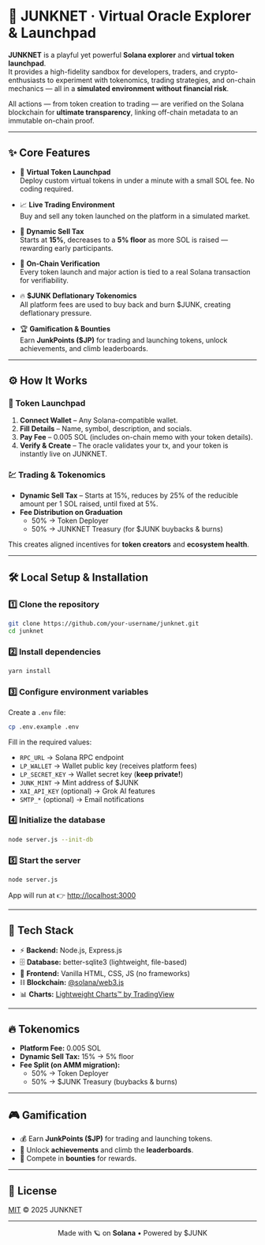 # 🌌 JUNKNET · Virtual Oracle Explorer & Launchpad

**JUNKNET** is a playful yet powerful **Solana explorer** and **virtual token launchpad**.  
It provides a high-fidelity sandbox for developers, traders, and crypto-enthusiasts to experiment with tokenomics, trading strategies, and on-chain mechanics — all in a **simulated environment without financial risk**.  

All actions — from token creation to trading — are verified on the Solana blockchain for **ultimate transparency**, linking off-chain metadata to an immutable on-chain proof.

---

## ✨ Core Features

- 🚀 **Virtual Token Launchpad**  
  Deploy custom virtual tokens in under a minute with a small SOL fee. No coding required.

- 📈 **Live Trading Environment**  
  Buy and sell any token launched on the platform in a simulated market.

- 🔻 **Dynamic Sell Tax**  
  Starts at **15%**, decreases to a **5% floor** as more SOL is raised — rewarding early participants.

- 🔗 **On-Chain Verification**  
  Every token launch and major action is tied to a real Solana transaction for verifiability.

- 🔥 **$JUNK Deflationary Tokenomics**  
  All platform fees are used to buy back and burn $JUNK, creating deflationary pressure.

- 🏆 **Gamification & Bounties**  
  Earn **JunkPoints ($JP)** for trading and launching tokens, unlock achievements, and climb leaderboards.

---

## ⚙️ How It Works

### 🧪 Token Launchpad
1. **Connect Wallet** – Any Solana-compatible wallet.  
2. **Fill Details** – Name, symbol, description, and socials.  
3. **Pay Fee** – 0.005 SOL (includes on-chain memo with your token details).  
4. **Verify & Create** – The oracle validates your tx, and your token is instantly live on JUNKNET.

### 💹 Trading & Tokenomics
- **Dynamic Sell Tax** – Starts at 15%, reduces by 25% of the reducible amount per 1 SOL raised, until fixed at 5%.  
- **Fee Distribution on Graduation**  
  - 50% → Token Deployer  
  - 50% → JUNKNET Treasury (for $JUNK buybacks & burns)

This creates aligned incentives for **token creators** and **ecosystem health**.

---

## 🛠 Local Setup & Installation

### 1️⃣ Clone the repository
```bash
git clone https://github.com/your-username/junknet.git
cd junknet
```

### 2️⃣ Install dependencies
```bash
yarn install
```

### 3️⃣ Configure environment variables
Create a `.env` file:
```bash
cp .env.example .env
```
Fill in the required values:
- `RPC_URL` → Solana RPC endpoint  
- `LP_WALLET` → Wallet public key (receives platform fees)  
- `LP_SECRET_KEY` → Wallet secret key (**keep private!**)  
- `JUNK_MINT` → Mint address of $JUNK  
- `XAI_API_KEY` (optional) → Grok AI features  
- `SMTP_*` (optional) → Email notifications

### 4️⃣ Initialize the database
```bash
node server.js --init-db
```

### 5️⃣ Start the server
```bash
node server.js
```

App will run at 👉 [http://localhost:3000](http://localhost:3000)

---

## 🧱 Tech Stack

- ⚡ **Backend:** Node.js, Express.js  
- 🗄 **Database:** better-sqlite3 (lightweight, file-based)  
- 🎨 **Frontend:** Vanilla HTML, CSS, JS (no frameworks)  
- ⛓ **Blockchain:** [@solana/web3.js](https://github.com/solana-labs/solana-web3.js)  
- 📊 **Charts:** [Lightweight Charts™ by TradingView](https://www.tradingview.com/lightweight-charts/)

---

## 🔥 Tokenomics

- **Platform Fee:** 0.005 SOL  
- **Dynamic Sell Tax:** 15% → 5% floor  
- **Fee Split (on AMM migration):**  
  - 50% → Token Deployer  
  - 50% → $JUNK Treasury (buybacks & burns)  

---

## 🎮 Gamification

- 💰 Earn **JunkPoints ($JP)** for trading and launching tokens.  
- 🏅 Unlock **achievements** and climb the **leaderboards**.  
- 🔮 Compete in **bounties** for rewards.  

---

## 📜 License
[MIT](./LICENSE) © 2025 JUNKNET

---

<p align="center">  
  Made with 🪐 on <b>Solana</b> • Powered by $JUNK  
</p>
